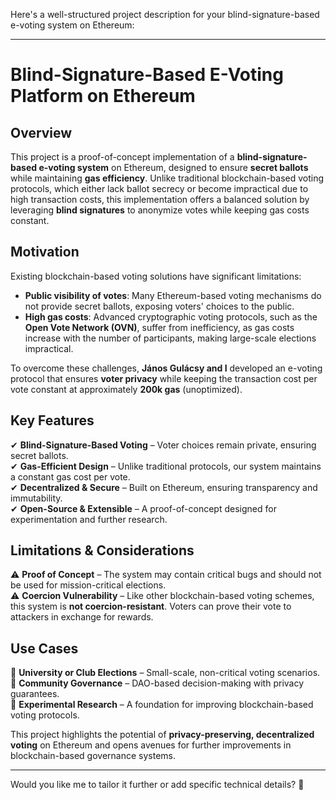 Here's a well-structured project description for your blind-signature-based e-voting system on Ethereum:  

---

# **Blind-Signature-Based E-Voting Platform on Ethereum**  

## **Overview**  
This project is a proof-of-concept implementation of a **blind-signature-based e-voting system** on Ethereum, designed to ensure **secret ballots** while maintaining **gas efficiency**. Unlike traditional blockchain-based voting protocols, which either lack ballot secrecy or become impractical due to high transaction costs, this implementation offers a balanced solution by leveraging **blind signatures** to anonymize votes while keeping gas costs constant.  

## **Motivation**  
Existing blockchain-based voting solutions have significant limitations:  
- **Public visibility of votes**: Many Ethereum-based voting mechanisms do not provide secret ballots, exposing voters' choices to the public.  
- **High gas costs**: Advanced cryptographic voting protocols, such as the **Open Vote Network (OVN)**, suffer from inefficiency, as gas costs increase with the number of participants, making large-scale elections impractical.  

To overcome these challenges, **János Gulácsy and I** developed an e-voting protocol that ensures **voter privacy** while keeping the transaction cost per vote constant at approximately **200k gas** (unoptimized).  

## **Key Features**  
✔ **Blind-Signature-Based Voting** – Voter choices remain private, ensuring secret ballots.  
✔ **Gas-Efficient Design** – Unlike traditional protocols, our system maintains a constant gas cost per vote.  
✔ **Decentralized & Secure** – Built on Ethereum, ensuring transparency and immutability.  
✔ **Open-Source & Extensible** – A proof-of-concept designed for experimentation and further research.  

## **Limitations & Considerations**  
⚠ **Proof of Concept** – The system may contain critical bugs and should not be used for mission-critical elections.  
⚠ **Coercion Vulnerability** – Like other blockchain-based voting schemes, this system is **not coercion-resistant**. Voters can prove their vote to attackers in exchange for rewards.  

## **Use Cases**  
🔹 **University or Club Elections** – Small-scale, non-critical voting scenarios.  
🔹 **Community Governance** – DAO-based decision-making with privacy guarantees.  
🔹 **Experimental Research** – A foundation for improving blockchain-based voting protocols.  

This project highlights the potential of **privacy-preserving, decentralized voting** on Ethereum and opens avenues for further improvements in blockchain-based governance systems.  

---

Would you like me to tailor it further or add specific technical details? 🚀
